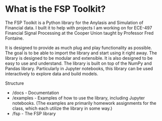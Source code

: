 # What is the FSP Toolkit?
The FSP Toolkit is a Python library for the Anylasis and Simulation of Financial data. I built it to help with projects I am working on for ECE-497 Financial Signal Processing at the Cooper Union taught by Professor Fred Fontaine.

It is designed to provide as much plug and play functionality as possible. The goal is to be able to import the library and start using it right away. The library is designed to be modular and extensible. It is also designed to be easy to use and understand. The library is built on top of the NumPy and Pandas library. Particularly in Jupyter notebooks, this library can be used interactively to explore data and build models.

Structure
- /docs - Documentation
- /examples - Examples of how to use the library, including Jupyter notebooks. (The examples are primarily homework assignments for the class, which each utilize the library in some way.)
- /fsp - The FSP library
